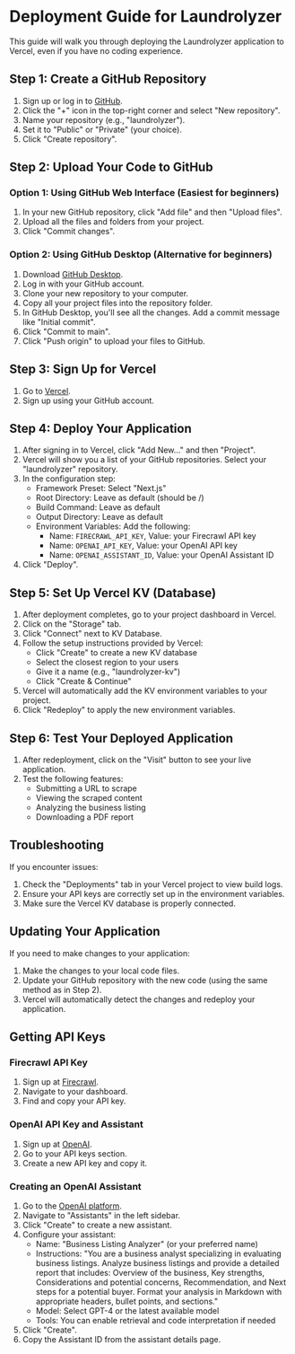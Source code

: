 # Deployment Guide for Laundrolyzer

This guide will walk you through deploying the Laundrolyzer application to Vercel, even if you have no coding experience.

## Step 1: Create a GitHub Repository

1. Sign up or log in to [GitHub](https://github.com).
2. Click the "+" icon in the top-right corner and select "New repository".
3. Name your repository (e.g., "laundrolyzer").
4. Set it to "Public" or "Private" (your choice).
5. Click "Create repository".

## Step 2: Upload Your Code to GitHub

### Option 1: Using GitHub Web Interface (Easiest for beginners)

1. In your new GitHub repository, click "Add file" and then "Upload files".
2. Upload all the files and folders from your project.
3. Click "Commit changes".

### Option 2: Using GitHub Desktop (Alternative for beginners)

1. Download [GitHub Desktop](https://desktop.github.com/).
2. Log in with your GitHub account.
3. Clone your new repository to your computer.
4. Copy all your project files into the repository folder.
5. In GitHub Desktop, you'll see all the changes. Add a commit message like "Initial commit".
6. Click "Commit to main".
7. Click "Push origin" to upload your files to GitHub.

## Step 3: Sign Up for Vercel

1. Go to [Vercel](https://vercel.com).
2. Sign up using your GitHub account.

## Step 4: Deploy Your Application

1. After signing in to Vercel, click "Add New..." and then "Project".
2. Vercel will show you a list of your GitHub repositories. Select your "laundrolyzer" repository.
3. In the configuration step:
   - Framework Preset: Select "Next.js"
   - Root Directory: Leave as default (should be /)
   - Build Command: Leave as default
   - Output Directory: Leave as default
   - Environment Variables: Add the following:
     - Name: `FIRECRAWL_API_KEY`, Value: your Firecrawl API key
     - Name: `OPENAI_API_KEY`, Value: your OpenAI API key
     - Name: `OPENAI_ASSISTANT_ID`, Value: your OpenAI Assistant ID
4. Click "Deploy".

## Step 5: Set Up Vercel KV (Database)

1. After deployment completes, go to your project dashboard in Vercel.
2. Click on the "Storage" tab.
3. Click "Connect" next to KV Database.
4. Follow the setup instructions provided by Vercel:
   - Click "Create" to create a new KV database
   - Select the closest region to your users
   - Give it a name (e.g., "laundrolyzer-kv")
   - Click "Create & Continue"
5. Vercel will automatically add the KV environment variables to your project.
6. Click "Redeploy" to apply the new environment variables.

## Step 6: Test Your Deployed Application

1. After redeployment, click on the "Visit" button to see your live application.
2. Test the following features:
   - Submitting a URL to scrape
   - Viewing the scraped content
   - Analyzing the business listing
   - Downloading a PDF report

## Troubleshooting

If you encounter issues:

1. Check the "Deployments" tab in your Vercel project to view build logs.
2. Ensure your API keys are correctly set up in the environment variables.
3. Make sure the Vercel KV database is properly connected.

## Updating Your Application

If you need to make changes to your application:

1. Make the changes to your local code files.
2. Update your GitHub repository with the new code (using the same method as in Step 2).
3. Vercel will automatically detect the changes and redeploy your application.

## Getting API Keys

### Firecrawl API Key

1. Sign up at [Firecrawl](https://firecrawl.dev/).
2. Navigate to your dashboard.
3. Find and copy your API key.

### OpenAI API Key and Assistant

1. Sign up at [OpenAI](https://platform.openai.com/).
2. Go to your API keys section.
3. Create a new API key and copy it.

### Creating an OpenAI Assistant

1. Go to the [OpenAI platform](https://platform.openai.com/).
2. Navigate to "Assistants" in the left sidebar.
3. Click "Create" to create a new assistant.
4. Configure your assistant:
   - Name: "Business Listing Analyzer" (or your preferred name)
   - Instructions: "You are a business analyst specializing in evaluating business listings. Analyze business listings and provide a detailed report that includes: Overview of the business, Key strengths, Considerations and potential concerns, Recommendation, and Next steps for a potential buyer. Format your analysis in Markdown with appropriate headers, bullet points, and sections."
   - Model: Select GPT-4 or the latest available model
   - Tools: You can enable retrieval and code interpretation if needed
5. Click "Create".
6. Copy the Assistant ID from the assistant details page.